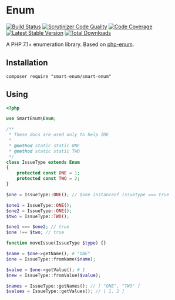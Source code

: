 # Enum

[![Build Status](https://travis-ci.org/yar3333/smart-enum.svg?branch=master)](https://travis-ci.org/yar3333/smart-enum)
[![Scrutinizer Code Quality](https://scrutinizer-ci.com/g/yar3333/smart-enum/badges/quality-score.png?b=master)](https://scrutinizer-ci.com/g/yar3333/smart-enum/?branch=master)
[![Code Coverage](https://scrutinizer-ci.com/g/yar3333/smart-enum/badges/coverage.png?b=master)](https://scrutinizer-ci.com/g/yar3333/smart-enum/?branch=master)
[![Latest Stable Version](https://poser.pugx.org/yar3333/smart-enum/version.png)](https://packagist.org/packages/yar3333/smart-enum)
[![Total Downloads](https://poser.pugx.org/yar3333/smart-enum/downloads.png)](https://packagist.org/packages/yar3333/smart-enum)

A PHP 7.1+ enumeration library. Based on [php-enum](https://github.com/paillechat/php-enum).

## Installation
```
composer require "smart-enum/smart-enum"
```

## Using

```php
<?php

use SmartEnum\Enum;

/**
 * These docs are used only to help IDE
 * 
 * @method static static ONE
 * @method static static TWO
 */
class IssueType extends Enum 
{
    protected const ONE = 1;
    protected const TWO = 2;
} 

$one = IssueType::ONE(); // $one instanceof IssueType === true

$one1 = IssueType::ONE();
$one2 = IssueType::ONE();
$two = IssueType::TWO();

$one1 === $one2; // true
$one !== $two; // true

function moveIssue(IssueType $type) {}

$name = $one->getName(); # "ONE"
$one = IssueType::fromName($name);

$value = $one->getValue(); # 1
$new = IssueType::fromValue($value);

$names = IssueType::getNames(); // [ "ONE", "TWO" ]
$values = IssueType::getValues(); // [ 1, 2 ]
```

